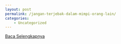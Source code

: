 ```yaml
---
layout: post
permalink: /jangan-terjebak-dalam-mimpi-orang-lain/
categories:
    - Uncategorized
---
```


[Baca Selengkapnya](/05)
